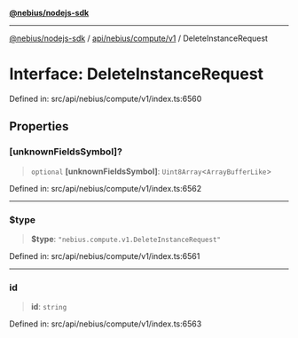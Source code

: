 [**@nebius/nodejs-sdk**](../../../../../README.md)

***

[@nebius/nodejs-sdk](../../../../../README.md) / [api/nebius/compute/v1](../README.md) / DeleteInstanceRequest

# Interface: DeleteInstanceRequest

Defined in: src/api/nebius/compute/v1/index.ts:6560

## Properties

### \[unknownFieldsSymbol\]?

> `optional` **\[unknownFieldsSymbol\]**: `Uint8Array`\<`ArrayBufferLike`\>

Defined in: src/api/nebius/compute/v1/index.ts:6562

***

### $type

> **$type**: `"nebius.compute.v1.DeleteInstanceRequest"`

Defined in: src/api/nebius/compute/v1/index.ts:6561

***

### id

> **id**: `string`

Defined in: src/api/nebius/compute/v1/index.ts:6563
